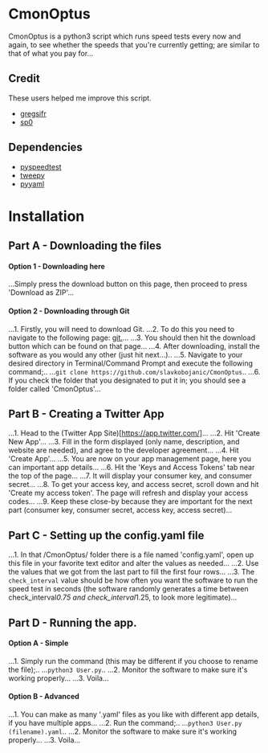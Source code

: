 # CmonOptus

CmonOptus is a python3 script which runs speed tests every now and again, to see whether the speeds that you're currently getting; are similar to that of what you pay for...

## Credit

These users helped me improve this script.
- [gregsifr](https://github.com/gregsifr)
- [sp0](https://github.com/sp0)

## Dependencies
- [pyspeedtest](https://github.com/fopina/pyspeedtest)
- [tweepy](https://github.com/tweepy/tweepy)
- [pyyaml](https://github.com/yaml/pyyaml)

# Installation
## Part A - Downloading the files

#### Option 1 - Downloading here
...Simply press the download button on this page, then proceed to press 'Download as ZIP'...

#### Option 2 - Downloading through Git
...1. Firstly, you will need to download Git.
...2. To do this you need to navigate to the following page: [git.](https://git-scm.com/)...
...3. You should then hit the download button which can be found on that page...
...4. After downloading, install the software as you would any other (just hit next...)..
...5. Navigate to your desired directory in Terminal/Command Prompt and execute the following command;..
...```git clone https://github.com/slavkobojanic/CmonOptus```..
...6. If you check the folder that you designated to put it in; you should see a folder called 'CmonOptus'...

## Part B - Creating a Twitter App
...1. Head to the (Twitter App Site)[https://app.twitter.com/]...
...2. Hit 'Create New App'...
...3. Fill in the form displayed (only name, description, and website are needed), and agree to the developer agreement...
...4. Hit 'Create App'...
...5. You are now on your app management page, here you can important app details...
...6. Hit the 'Keys and Access Tokens' tab near the top of the page...
...7. It will display your consumer key, and consumer secret...
...8. To get your access key, and access secret, scroll down and hit 'Create my access token'. The page will refresh and display your access codes...
...9. Keep these close-by because they are important for the next part (consumer key, consumer secret, access key, access secret)...

## Part C - Setting up the config.yaml file
...1. In that /CmonOptus/ folder there is a file named 'config.yaml', open up this file in your favorite text editor and alter the values as needed...
...2. Use the values that we got from the last part to fill the first four rows...
...3. The ```check_interval``` value should be how often you want the software to run the speed test in seconds (the software randomly generates a time between check_interval*0.75 and check_interval*1.25, to look more legitimate)...

## Part D - Running the app.
#### Option A - Simple
...1. Simply run the command (this may be different if you choose to rename the file);..
...```python3 User.py```..
...2. Monitor the software to make sure it's working properly...
...3. Voila...

#### Option B - Advanced
...1. You can make as many '.yaml' files as you like with different app details, if you have multiple apps...
...2. Run the command;..
...```python3 User.py (filename).yaml```..
...2. Monitor the software to make sure it's working properly...
...3. Voila...
